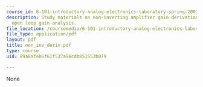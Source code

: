```yaml
---
course_id: 6-101-introductory-analog-electronics-laboratory-spring-2007
description: Study materials on non-inverting amplifier gain derivation with finite
  open loop gain analysis.
file_location: /coursemedia/6-101-introductory-analog-electronics-laboratory-spring-2007/89a8afeb6f61f537a98cdb851553b079_non_inv_deriv.pdf
file_type: application/pdf
layout: pdf
title: non_inv_deriv.pdf
type: course
uid: 89a8afeb6f61f537a98cdb851553b079

---
```

None